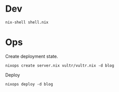 # Dev
```
nix-shell shell.nix
```

# Ops
Create deployment state.
```
nixops create server.nix vultr/vultr.nix -d blog
```

Deploy
```
nixops deploy -d blog
```
